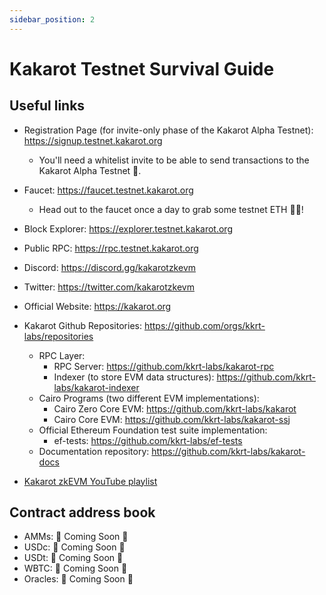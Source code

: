 ```yaml
---
sidebar_position: 2
---
```


# Kakarot Testnet Survival Guide

## Useful links

- Registration Page (for invite-only phase of the Kakarot Alpha Testnet):
  https://signup.testnet.kakarot.org
  - You'll need a whitelist invite to be able to send transactions to the
    Kakarot Alpha Testnet 📩.
- Faucet: https://faucet.testnet.kakarot.org
  - Head out to the faucet once a day to grab some testnet ETH 🚰💧!
- Block Explorer: https://explorer.testnet.kakarot.org
- Public RPC: https://rpc.testnet.kakarot.org
- Discord: https://discord.gg/kakarotzkevm
- Twitter: https://twitter.com/kakarotzkevm
- Official Website: https://kakarot.org
- Kakarot Github Repositories: https://github.com/orgs/kkrt-labs/repositories

  - RPC Layer:
    - RPC Server: https://github.com/kkrt-labs/kakarot-rpc
    - Indexer (to store EVM data structures):
      https://github.com/kkrt-labs/kakarot-indexer
  - Cairo Programs (two different EVM implementations):
    - Cairo Zero Core EVM: https://github.com/kkrt-labs/kakarot
    - Cairo Core EVM: https://github.com/kkrt-labs/kakarot-ssj
  - Official Ethereum Foundation test suite implementation:
    - ef-tests: https://github.com/kkrt-labs/ef-tests
  - Documentation repository: https://github.com/kkrt-labs/kakarot-docs

- [Kakarot zkEVM YouTube playlist](https://www.youtube.com/watch?v=5BndqgugKOU&list=PLF3T1714MyKDwjjA8oHizXAdLNx62ka5U)

## Contract address book

- AMMs: 🚧 Coming Soon 🚧
- USDc: 🚧 Coming Soon 🚧
- USDt: 🚧 Coming Soon 🚧
- WBTC: 🚧 Coming Soon 🚧
- Oracles: 🚧 Coming Soon 🚧
